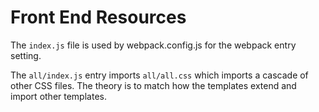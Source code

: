 # Front End Resources

The `index.js` file is used by webpack.config.js for the webpack entry setting.

The `all/index.js` entry imports `all/all.css` which imports a cascade of other
CSS files.  The theory is to match how the templates extend and import other
templates.
